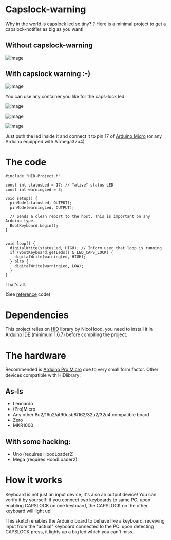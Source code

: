 # Capslock-warning
Why in the world is capslock led so tiny?!? Here is a minimal project to get a capslock-notifier as big as you want!

## Without capslock-warning

![image](https://github.com/user-attachments/assets/2d9db0d6-b711-4153-be24-ce27355a031e)

## With capslock warning :-)

![image](https://github.com/user-attachments/assets/118a62d6-a1f4-4f2f-bea3-c8a582432003)

You can use any container you like for the caps-lock led:

![image](https://github.com/user-attachments/assets/5a2deb35-899d-4497-bd71-f3c26ec3e161)

![image](https://github.com/user-attachments/assets/597c4fa3-fd73-468c-bb48-697386a2875a)

![image](https://github.com/user-attachments/assets/7ea8f7a5-9cee-4d53-8fc0-2f9bbdf81aab)

Just puth the led inside it and connect it to pin 17 of [Arduino Micro](https://docs.arduino.cc/hardware/micro/) (or any Arduino equipped with ATmega32u4)

# The code

```
#include "HID-Project.h"

const int statusLed = 17; // "alive" status LED
const int warningLed = 3;

void setup() {
  pinMode(statusLed, OUTPUT);
  pinMode(warningLed, OUTPUT);

  // Sends a clean report to the host. This is important on any Arduino type.
  BootKeyboard.begin();
}


void loop() {
  digitalWrite(statusLed, HIGH); // Inform user that loop is running
  if (BootKeyboard.getLeds() & LED_CAPS_LOCK) {
    digitalWrite(warningLed, HIGH);
  } else {
    digitalWrite(warningLed, LOW);
  }
}
```

That's all.

(See [reference](https://github.com/NicoHood/HID/blob/master/examples/Keyboard/KeyboardLed/KeyboardLed.ino) code)

# Dependencies

This project relies on  [HID](https://github.com/NicoHood/HID) library by NicoHood, you need to install it in [Arduino IDE](https://www.arduino.cc/en/software) (minimum 1.6.7) before compiling the project.

# The hardware

 Recommended is [Arduino Pro Micro](https://docs.arduino.cc/hardware/micro/) due to very small form factor. Other devices compatible with HIDlibrary:

## As-Is
- Leonardo
- (Pro)Micro
- Any other 8u2/16u2/at90usb8/162/32u2/32u4 compatible board
- Zero
- MKR1000

## With some hacking:
   - Uno (requires HoodLoader2)
   - Mega (requires HoodLoader2)
 


# How it works

Keyboard is not just an input device, it's also an output device! You can verify it by yourself: if you connect two keyboards to same PC, upon enabling CAPSLOCK on one keyboard, the CAPSLOCK on the other keyboard will light up!

This sketch enables the Arduino board to behave like a keyboard, receiving input from the "actual" keyboard connected to the PC: upon detecting CAPSLOCK press, it lights up a big led which you can't miss.




